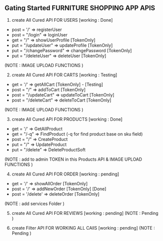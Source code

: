 ## Gating  Started FURNITURE SHOPPING APP APIS 

1. create All Cured API FOR USERS  [working : Done]
- post = '/'                 => registerUser 
- post = "/login"            => loginUser
- get  = "/"                 => showUserProfile [TokenOnly]
- put  = "/updateUser"       => updateProfile [TokenOnly]
- put  = "/changePassword"   => changePassword [TokenOnly]
- put  = "/deleteUser"       => deleteUser [TokenOnly]

(NOTE  : IMAGE UPLOAD FUNCTIONS )

2. create All Cured API FOR CARTS [working : Testing] 
- get  = '/'                 => getAllCart [TokenOnly] - [Testing]
- post = "/"                 => addToCart [TokenOnly]
- post  = "/updateCart"      => updateToCart [TokenOnly]
- post  = "/deleteCart"       => deleteToCart [TokenOnly]

(NOTE  : IMAGE UPLOAD FUNCTIONS )

3. create All Cured API FOR PRODUCTS [working : Done]
- get  = '/'                 => GetAllProduct 
- get  = "/-q"               => FindProduct (-q for find product base on sku field)
- post = "/"                 => CreateProduct 
- put  = "/"                 => UpdateProduct 
- put  = "/delete"           => DeleteProductSoft

(NOTE  : add to admin TOKEN in this Products API & IMAGE UPLOAD FUNCTIONS )

4. create All Cured API FOR ORDER [working : pending]
- get  = '/'                 => showAllOrder [TokenOnly]
- post = '/'                 => addNewOrder [TokenOnly] [Done]
- post = '/delete'           => deleteOrder [TokenOnly]


(NOTE  : add services Folder )

5. create All Cured API FOR REVIEWS [working : pending]
(NOTE  : Pending )

6. create Filter API FOR WORKING ALL CAllS [working : pending]
(NOTE  : Pending )


